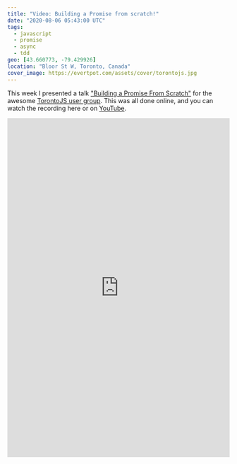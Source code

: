 ```yaml
---
title: "Video: Building a Promise from scratch!"
date: "2020-08-06 05:43:00 UTC"
tags:
  - javascript
  - promise
  - async
  - tdd
geo: [43.660773, -79.429926]
location: "Bloor St W, Toronto, Canada"
cover_image: https://evertpot.com/assets/cover/torontojs.jpg
---
```


This week I presented a talk ["Building a Promise From Scratch"][1] for the
awesome [TorontoJS user group][2]. This was all done online, and you can watch
the recording here or on [YouTube][1].

<iframe style="width: 100%; min-width: 500px; height: calc(100vw * 0.8)" src="https://www.youtube.com/embed/CVzx-6fu0d8" frameborder="0" allow="accelerometer; autoplay; encrypted-media; gyroscope; picture-in-picture" allowfullscreen></iframe>

[1]: https://www.youtube.com/watch?v=CVzx-6fu0d8
[2]: https://torontojs.com/
